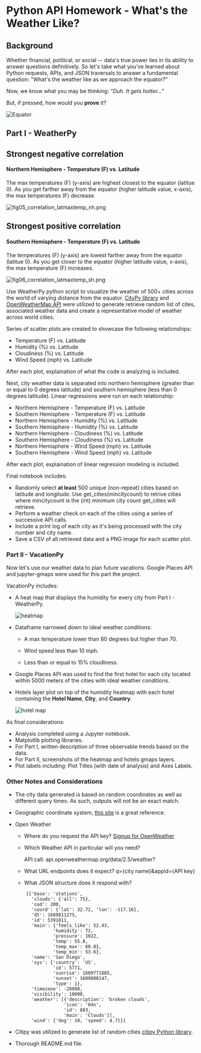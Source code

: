 # Python API Homework - What's the Weather Like?

## Background

Whether financial, political, or social -- data's true power lies in its ability to answer questions definitively. So let's take what you've learned about Python requests, APIs, and JSON traversals to answer a fundamental question: "What's the weather like as we approach the equator?"

Now, we know what you may be thinking: _"Duh. It gets hotter..."_

But, if pressed, how would you **prove** it?

![Equator](images/worldweather.jpg)

## Part I - WeatherPy

## Strongest negative correlation

#### Northern Hemisphere - Temperature (F) vs. Latitude

The max temperatures (F) (y-axis) are highest closest to the equator (latitue 0). As you get farther away from the equator (higher latitude value, x-axis), the max temperatures (F) decrease. 

![fig05_correlation_latmaxtemp_nh.png](output_data/fig05_correlation_latmaxtemp_nh.png)

## Strongest positive correlation
#### Southern Hemisphere - Temperature (F) vs. Latitude

The temperatures (F) (y-axis) are lowest farther away from the equator (latitue 0). As you get closer to the equator (higher latitude value, x-axis), the max temperature (F) increases. 

![fig06_correlation_latmaxtemp_sh.png](output_data/fig06_correlation_latmaxtemp_sh.png)


Use WeatherPy python script to visualize the weather of 500+ cities across the world of varying distance from the equator. [CityPy library](https://pypi.python.org/pypi/citipy) and [OpenWeatherMap API](https://openweathermap.org/api) were utilized to generate retrieve random list of cites, associated weather data and create a representative model of weather across world cities.

Series of scatter plots are created to showcase the following relationships:

* Temperature (F) vs. Latitude
* Humidity (%) vs. Latitude
* Cloudiness (%) vs. Latitude
* Wind Speed (mph) vs. Latitude

After each plot, explaination of what the code is analyzing is included.

Next, city weather data is separated into northern hemisphere (greater than or equal to 0 degrees latitude) and southern hemisphere (less than 0 degrees latitude). Linear regressions were run on each relationship:

* Northern Hemisphere - Temperature (F) vs. Latitude
* Southern Hemisphere - Temperature (F) vs. Latitude
* Northern Hemisphere - Humidity (%) vs. Latitude
* Southern Hemisphere - Humidity (%) vs. Latitude
* Northern Hemisphere - Cloudiness (%) vs. Latitude
* Southern Hemisphere - Cloudiness (%) vs. Latitude
* Northern Hemisphere - Wind Speed (mph) vs. Latitude
* Southern Hemisphere - Wind Speed (mph) vs. Latitude

After each plot, explaination of linear regression modeling is included.

Final notebook includes:

* Randomly select **at least** 500 unique (non-repeat) cities based on latitude and longitude. Use get_cities(mincitycount) to retrive cities where mincitycount is the (int) minimum city count get_cities will retrieve.
* Perform a weather check on each of the cities using a series of successive API calls.
* Include a print log of each city as it's being processed with the city number and city name.
* Save a CSV of all retrieved data and a PNG image for each scatter plot.

### Part II - VacationPy

Now let's use our weather data to plan future vacations. Google Places API and jupyter-gmaps were used for this part the project.

VacationPy includes: 

* A heat map that displays the humidity for every city from Part I - WeatherPy.

  ![heatmap](images/heatmap.png)

* Dataframe narrowed down to ideal weather conditions:

  * A max temperature lower than 80 degrees but higher than 70.

  * Wind speed less than 10 mph.

  * Less than or equal to 15% cloudiness.

* Google Places API was used to find the first hotel for each city located within 5000 meters of the cities with ideal weather conditions.

* Hotels layer plot on top of the humidity heatmap with each hotel containing the **Hotel Name**, **City**, and **Country**.

  ![hotel map](images/hotel_map.png)

As final considerations:

* Analysis completed using a Jupyter notebook.
* Matplotlib plotting libraries.
* For Part I, written description of three observable trends based on the data.
* For Part II, screenshots of the heatmap and hotels gmaps layers.
* Plot labels including: Plot Titles (with date of analysis) and Axes Labels.

### Other Notes and Considerations

* The city data generated is based on random coordinates as well as different query times. As such, outputs will not be an exact match.

* Geographic coordinate system, [this site](http://desktop.arcgis.com/en/arcmap/10.3/guide-books/map-projections/about-geographic-coordinate-systems.htm) is a great reference.

* Open Weather
  * Where do you request the API key?  [Signup for OpenWeather](https://home.openweathermap.org/users/sign_up)
  
  * Which Weather API in particular will you need? 

    API call: api.openweathermap.org/data/2.5/weather?

  * What URL endpoints does it expect? q={city name}&appid={API key}
  
  * What JSON structure does it respond with? 
  
  ```Index 0 fetching weather for San Diego
      [{'base': 'stations',
        'clouds': {'all': 75},
        'cod': 200,
        'coord': {'lat': 32.72, 'lon': -117.16},
        'dt': 1609811275,
        'id': 5391811,
        'main': {'feels_like': 52.43,
                'humidity': 72,
                'pressure': 1022,
                'temp': 55.8,
                'temp_max': 60.01,
                'temp_min': 53.6},
        'name': 'San Diego',
        'sys': {'country': 'US',
                'id': 5771,
                'sunrise': 1609771885,
                'sunset': 1609808147,
                'type': 1},
        'timezone': -28800,
        'visibility': 10000,
        'weather': [{'description': 'broken clouds',
                    'icon': '04n',
                    'id': 803,
                    'main': 'Clouds'}],
        'wind': {'deg': 10, 'speed': 4.7}}]
  ```


* Citipy was utilized to generate list of random cities [citipy Python library](https://pypi.python.org/pypi/citipy).

* Thorough README.md file.